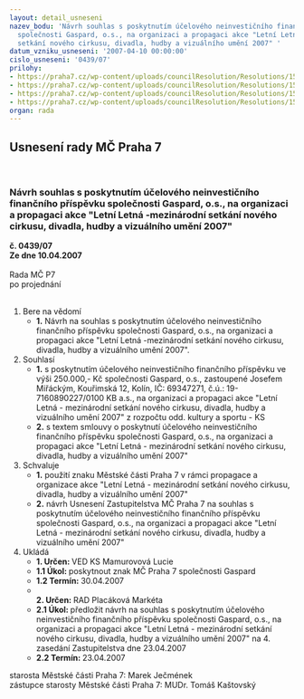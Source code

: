 ```yaml
---
layout: detail_usneseni
nazev_bodu: 'Návrh souhlas s poskytnutím účelového neinvestičního finančního příspěvku
  společnosti Gaspard, o.s., na organizaci a propagaci akce "Letní Letná -mezinárodní
  setkání nového cirkusu, divadla, hudby a vizuálního umění 2007" '
datum_vzniku_usneseni: '2007-04-10 00:00:00'
cislo_usneseni: '0439/07'
prilohy:
- https://praha7.cz/wp-content/uploads/councilResolution/Resolutions/15455/20-smlouva_o_poskytnut%c3%ad_p%c5%99%c3%adsp%c4%9bvku_-ll.doc
- https://praha7.cz/wp-content/uploads/councilResolution/Resolutions/15455/20-13p-_zpr%c3%a1va_2006.doc
- https://praha7.cz/wp-content/uploads/councilResolution/Resolutions/15455/20-13p-usnesen%c3%ad_do_zastupitelstva.doc
- https://praha7.cz/wp-content/uploads/councilResolution/Resolutions/15455/20-13p-nabidka_ll_2007.pdf
organ: rada
---
```

<div id="ucUsn_pList" class="usn">
	<span><h2>Usnesení rady MČ Praha 7 </h2>
<br></span><div class="standBody">
<span><h3>Návrh souhlas s poskytnutím účelového neinvestičního finančního příspěvku společnosti Gaspard, o.s., na organizaci a propagaci akce "Letní Letná -mezinárodní setkání nového cirkusu, divadla, hudby a vizuálního umění 2007" </h3></span><div class="center">
		<strong>č. 0439/07</strong><br>
	</div>
<div class="center">
		<strong>Ze dne 10.04.2007</strong><br><br>
	</div>Rada MČ P7<br> po projednání<br><br><ol>
<li>Bere na vědomí<ul><li>
<strong>1.</strong> Návrh na souhlas s poskytnutím účelového neinvestičního finančního příspěvku společnosti Gaspard, o.s., na organizaci a propagaci akce "Letní Letná -mezinárodní setkání nového cirkusu, divadla, hudby a vizuálního umění 2007". </li></ul>
</li>
<li>Souhlasí<ul>
<li>
<strong>1.</strong> s poskytnutím účelového neinvestičního finančního příspěvku ve výši 250.000,- Kč společnosti Gaspard, o.s., zastoupené Josefem Miřáckým, Kouřimská 12, Kolín, IČ: 69347271, č.ú.: 19-7160890227/0100 KB a.s., na organizaci a propagaci akce "Letní Letná - mezinárodní setkání nového cirkusu, divadla, hudby a vizuálního umění 2007" z rozpočtu odd. kultury a sportu - KS</li>
<li>
<strong>2.</strong> s textem smlouvy o poskytnutí účelového neinvestičního finančního příspěvku společnosti Gaspard, o.s., na organizaci a propagaci akce "Letní Letná - mezinárodní setkání nového cirkusu, divadla, hudby a vizuálního umění 2007"</li>
</ul>
</li>
<li>Schvaluje<ul>
<li>
<strong>1.</strong> použití znaku Městské části Praha 7 v rámci propagace a organizace akce "Letní Letná - mezinárodní setkání nového cirkusu, divadla, hudby a vizuálního umění 2007"</li>
<li>
<strong>2.</strong> návrh Usnesení Zastupitelstva MČ Praha 7 na souhlas s poskytnutím účelového neinvestičního finančního příspěvku společnosti Gaspard, o.s., na organizaci a propagaci akce "Letní Letná - mezinárodní setkání nového cirkusu, divadla, hudby a vizuálního umění 2007"</li>
</ul>
</li>
<li>Ukládá<ul>
<li>
<strong>1. Určen: </strong>VED KS Mamurovová Lucie</li>
<li>
<strong>1.1 Úkol: </strong>poskytnout znak MČ Praha 7 společnosti Gaspard </li>
<li>
<strong>1.2 Termín: </strong>30.04.2007</li>
<li>
<strong><br>2. Určen: </strong>RAD Placáková Markéta</li>
<li>
<strong>2.1 Úkol: </strong>předložit návrh na souhlas s poskytnutím účelového neinvestičního finančního příspěvku společnosti Gaspard, o.s., na organizaci a propagaci akce "Letní Letná - mezinárodní setkání nového cirkusu, divadla, hudby a vizuálního umění 2007" na 4. zasedání Zastupitelstva dne 23.04.2007 </li>
<li>
<strong>2.2 Termín: </strong>23.04.2007</li>
</ul>
</li>
</ol>starosta Městské části Praha 7: Marek Ječmének<br>zástupce starosty Městské části Praha 7: MUDr. Tomáš Kaštovský 
</div>
</div>